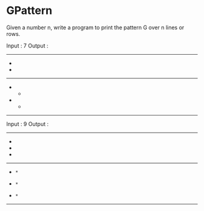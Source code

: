 # GPattern

Given a number n, write a program to print the pattern G over n lines or rows.

Input : 7
Output :
  ***  
 *     
 *     
 * *** 
 *   * 
 *   * 
  ***  

Input : 9
Output :
  *****  
 *       
 *       
 *       
 *   *** 
 *     * 
 *     * 
 *     * 
  *****  
